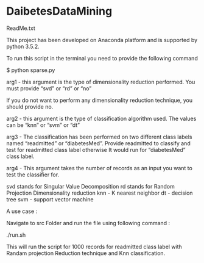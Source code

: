 # DaibetesDataMining
ReadMe.txt 

This project has been developed on Anaconda platform and is supported by python 3.5.2.

To run this script in the terminal you need to provide the following command 

$ python sparse.py <arg1> <arg2> <arg3><arg4>

arg1 - this argument is the type of dimensionality reduction performed. You must provide “svd” or “rd” or “no”

If you do not want to perform any dimensionality reduction technique, you should provide no.

arg2 - this argument is the type of classification algorithm used. The values can be “knn” or “svm” or “dt”

arg3 - The classification has been performed on two different class labels named “readmitted” or “diabetesMed”. Provide readmitted to classify and test for readmitted class label otherwise It would run for “diabetesMed” class label.

arg4 - This argument takes the number of records as an input you want to test the classifier for.

svd  stands for Singular Value Decomposition
rd stands for Random Projection Dimensionality reduction 
knn - K nearest neighbor 
dt - decision tree
svm - support vector machine

A use case :

Navigate to src Folder and run the file using following command :

./run.sh

This will run the script for 1000 records for readmitted class label with Randam projection Reduction technique and Knn classification.


